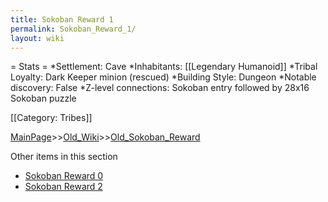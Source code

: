 ```yaml
---
title: Sokoban Reward 1
permalink: Sokoban_Reward_1/
layout: wiki
---
```

= Stats =
*Settlement: Cave
*Inhabitants: [[Legendary Humanoid]]
*Tribal Loyalty: Dark Keeper minion (rescued)
*Building Style: Dungeon
*Notable discovery: False
*Z-level connections: Sokoban entry followed by 28x16 Sokoban puzzle

[[Category: Tribes]]

[MainPage](/keeperrl_wiki/ "wikilink")>>[Old_Wiki](/keeperrl_wiki/Old_Wiki "wikilink")>>[Old_Sokoban_Reward](/keeperrl_wiki/Old_Sokoban_Reward "wikilink")

Other items in this section
-    [Sokoban Reward 0](/keeperrl_wiki/Sokoban_Reward_0 "wikilink")
-    [Sokoban Reward 2](/keeperrl_wiki/Sokoban_Reward_2 "wikilink")
